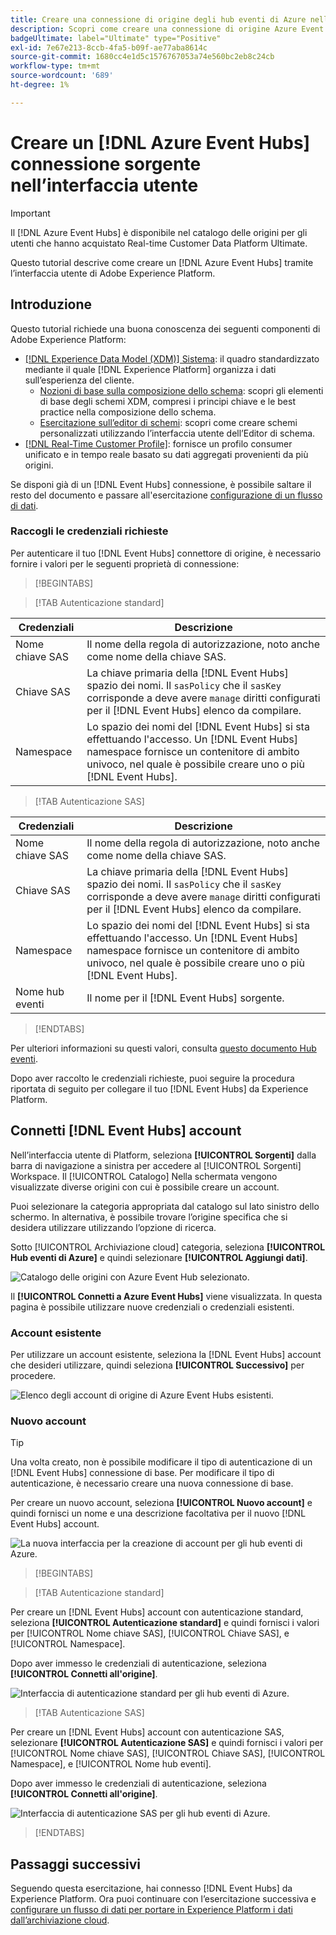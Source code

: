 ```yaml
---
title: Creare una connessione di origine degli hub eventi di Azure nell’interfaccia utente
description: Scopri come creare una connessione di origine Azure Event Hubs utilizzando l’interfaccia utente di Adobe Experience Platform.
badgeUltimate: label="Ultimate" type="Positive"
exl-id: 7e67e213-8ccb-4fa5-b09f-ae77aba8614c
source-git-commit: 1680cc4e1d5c1576767053a74e560bc2eb8c24cb
workflow-type: tm+mt
source-wordcount: '689'
ht-degree: 1%

---
```


# Creare un [!DNL Azure Event Hubs] connessione sorgente nell’interfaccia utente

>[!IMPORTANT]
>
>Il [!DNL Azure Event Hubs] è disponibile nel catalogo delle origini per gli utenti che hanno acquistato Real-time Customer Data Platform Ultimate.

Questo tutorial descrive come creare un [!DNL Azure Event Hubs] tramite l’interfaccia utente di Adobe Experience Platform.

## Introduzione

Questo tutorial richiede una buona conoscenza dei seguenti componenti di Adobe Experience Platform:

* [[!DNL Experience Data Model (XDM)] Sistema](../../../../../xdm/home.md): il quadro standardizzato mediante il quale [!DNL Experience Platform] organizza i dati sull’esperienza del cliente.
   * [Nozioni di base sulla composizione dello schema](../../../../../xdm/schema/composition.md): scopri gli elementi di base degli schemi XDM, compresi i principi chiave e le best practice nella composizione dello schema.
   * [Esercitazione sull’editor di schemi](../../../../../xdm/tutorials/create-schema-ui.md): scopri come creare schemi personalizzati utilizzando l’interfaccia utente dell’Editor di schema.
* [[!DNL Real-Time Customer Profile]](../../../../../profile/home.md): fornisce un profilo consumer unificato e in tempo reale basato su dati aggregati provenienti da più origini.

Se disponi già di un [!DNL Event Hubs] connessione, è possibile saltare il resto del documento e passare all&#39;esercitazione [configurazione di un flusso di dati](../../dataflow/streaming/cloud-storage-streaming.md).

### Raccogli le credenziali richieste

Per autenticare il tuo [!DNL Event Hubs] connettore di origine, è necessario fornire i valori per le seguenti proprietà di connessione:

>[!BEGINTABS]

>[!TAB Autenticazione standard]

| Credenziali | Descrizione |
| --- | --- |
| Nome chiave SAS | Il nome della regola di autorizzazione, noto anche come nome della chiave SAS. |
| Chiave SAS | La chiave primaria della [!DNL Event Hubs] spazio dei nomi. Il `sasPolicy` che il `sasKey` corrisponde a deve avere `manage` diritti configurati per il [!DNL Event Hubs] elenco da compilare. |
| Namespace | Lo spazio dei nomi del [!DNL Event Hubs] si sta effettuando l&#39;accesso. Un [!DNL Event Hubs] namespace fornisce un contenitore di ambito univoco, nel quale è possibile creare uno o più [!DNL Event Hubs]. |

>[!TAB Autenticazione SAS]

| Credenziali | Descrizione |
| --- | --- |
| Nome chiave SAS | Il nome della regola di autorizzazione, noto anche come nome della chiave SAS. |
| Chiave SAS | La chiave primaria della [!DNL Event Hubs] spazio dei nomi. Il `sasPolicy` che il `sasKey` corrisponde a deve avere `manage` diritti configurati per il [!DNL Event Hubs] elenco da compilare. |
| Namespace | Lo spazio dei nomi del [!DNL Event Hubs] si sta effettuando l&#39;accesso. Un [!DNL Event Hubs] namespace fornisce un contenitore di ambito univoco, nel quale è possibile creare uno o più [!DNL Event Hubs]. |
| Nome hub eventi | Il nome per il [!DNL Event Hubs] sorgente. |

>[!ENDTABS]

Per ulteriori informazioni su questi valori, consulta [questo documento Hub eventi](https://docs.microsoft.com/en-us/azure/event-hubs/authenticate-shared-access-signature).

Dopo aver raccolto le credenziali richieste, puoi seguire la procedura riportata di seguito per collegare il tuo [!DNL Event Hubs] da Experience Platform.

## Connetti [!DNL Event Hubs] account

Nell’interfaccia utente di Platform, seleziona **[!UICONTROL Sorgenti]** dalla barra di navigazione a sinistra per accedere al [!UICONTROL Sorgenti] Workspace. Il [!UICONTROL Catalogo] Nella schermata vengono visualizzate diverse origini con cui è possibile creare un account.

Puoi selezionare la categoria appropriata dal catalogo sul lato sinistro dello schermo. In alternativa, è possibile trovare l’origine specifica che si desidera utilizzare utilizzando l’opzione di ricerca.

Sotto [!UICONTROL Archiviazione cloud] categoria, seleziona **[!UICONTROL Hub eventi di Azure]** e quindi selezionare **[!UICONTROL Aggiungi dati]**.

![Catalogo delle origini con Azure Event Hub selezionato.](../../../../images/tutorials/create/eventhub/catalog.png)

Il **[!UICONTROL Connetti a Azure Event Hubs]** viene visualizzata. In questa pagina è possibile utilizzare nuove credenziali o credenziali esistenti.

### Account esistente

Per utilizzare un account esistente, seleziona la [!DNL Event Hubs] account che desideri utilizzare, quindi seleziona **[!UICONTROL Successivo]** per procedere.

![Elenco degli account di origine di Azure Event Hubs esistenti.](../../../../images/tutorials/create/eventhub/existing.png)

### Nuovo account

>[!TIP]
>
>Una volta creato, non è possibile modificare il tipo di autenticazione di un [!DNL Event Hubs] connessione di base. Per modificare il tipo di autenticazione, è necessario creare una nuova connessione di base.

Per creare un nuovo account, seleziona **[!UICONTROL Nuovo account]** e quindi fornisci un nome e una descrizione facoltativa per il nuovo [!DNL Event Hubs] account.

![La nuova interfaccia per la creazione di account per gli hub eventi di Azure.](../../../../images/tutorials/create/eventhub/new.png)

>[!BEGINTABS]

>[!TAB Autenticazione standard]

Per creare un [!DNL Event Hubs] account con autenticazione standard, seleziona **[!UICONTROL Autenticazione standard]** e quindi fornisci i valori per [!UICONTROL Nome chiave SAS], [!UICONTROL Chiave SAS], e [!UICONTROL Namespace].

Dopo aver immesso le credenziali di autenticazione, seleziona **[!UICONTROL Connetti all&#39;origine]**.

![Interfaccia di autenticazione standard per gli hub eventi di Azure.](../../../../images/tutorials/create/eventhub/standard.png)

>[!TAB Autenticazione SAS]

Per creare un [!DNL Event Hubs] account con autenticazione SAS, selezionare **[!UICONTROL Autenticazione SAS]** e quindi fornisci i valori per [!UICONTROL Nome chiave SAS], [!UICONTROL Chiave SAS], [!UICONTROL Namespace], e [!UICONTROL Nome hub eventi].

Dopo aver immesso le credenziali di autenticazione, seleziona **[!UICONTROL Connetti all&#39;origine]**.

![Interfaccia di autenticazione SAS per gli hub eventi di Azure.](../../../../images/tutorials/create/eventhub/sas.png)

>[!ENDTABS]


## Passaggi successivi

Seguendo questa esercitazione, hai connesso [!DNL Event Hubs] da Experience Platform. Ora puoi continuare con l’esercitazione successiva e [configurare un flusso di dati per portare in Experience Platform i dati dall’archiviazione cloud](../../dataflow/streaming/cloud-storage-streaming.md).

